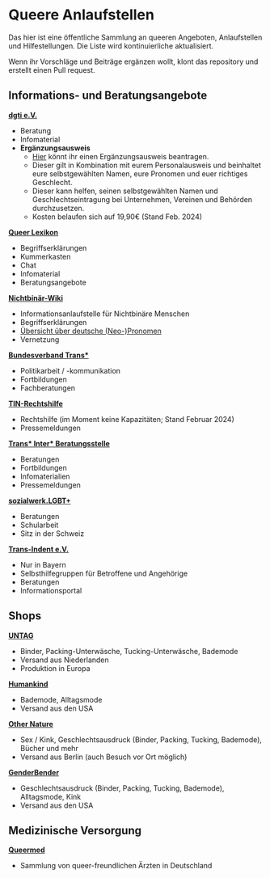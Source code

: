 # Queere Anlaufstellen
Das hier ist eine öffentliche Sammlung an queeren Angeboten, Anlaufstellen und Hilfestellungen.
Die Liste wird kontinuierliche aktualisiert. 

Wenn ihr Vorschläge und Beiträge ergänzen wollt, klont das repository und erstellt einen Pull request.

## Informations- und Beratungsangebote
**[dgti e.V.](https://dgti.org/)**
- Beratung
- Infomaterial
- **Ergänzungsausweis**
  - [Hier](https://dgti.org/2021/09/05/der-ergaenzungsausweis-der-dgti-e-v/) könnt ihr einen Ergänzungsausweis beantragen.
  - Dieser gilt in Kombination mit eurem Personalausweis und beinhaltet eure selbstgewählten Namen, eure Pronomen und euer richtiges Geschlecht.
  - Dieser kann helfen, seinen selbstgewählten Namen und Geschlechtseintragung bei Unternehmen, Vereinen und Behörden durchzusetzen.
  - Kosten belaufen sich auf 19,90€ (Stand Feb. 2024)

**[Queer Lexikon](https://queer-lexikon.net/)**
- Begriffserklärungen
- Kummerkasten
- Chat
- Infomaterial
- Beratungsangebote

**[Nichtbinär-Wiki](https://nibi.space/start)**
- Informationsanlaufstelle für Nichtbinäre Menschen
- Begriffserklärungen
- [Übersicht über deutsche (Neo-)Pronomen](https://nibi.space/pronomen)
- Vernetzung

**[Bundesverband Trans\*](https://www.bundesverband-trans.de/)**
- Politikarbeit / -kommunikation
- Fortbildungen
- Fachberatungen

**[TIN-Rechtshilfe](https://tinrechtshilfe.de/)**
- Rechtshilfe (im Moment keine Kapazitäten; Stand Februar 2024)
- Pressemeldungen

**[Trans\* Inter\* Beratungsstelle](https://www.trans-inter-beratungsstelle.de/de/)**
- Beratungen
- Fortbildungen
- Infomaterialien
- Pressemeldungen

**[sozialwerk.LGBT+](https://www.trans-inter-beratungsstelle.de/de/)**
- Beratungen
- Schularbeit
- Sitz in der Schweiz

**[Trans-Indent e.V.](https://trans-ident.de/)**
- Nur in Bayern
- Selbsthilfegruppen für Betroffene und Angehörige
- Beratungen
- Informationsportal

## Shops
**[UNTAG](https://untag.com/de-de)**
- Binder, Packing-Unterwäsche, Tucking-Unterwäsche, Bademode
- Versand aus Niederlanden
- Produktion in Europa

**[Humankind](https://www.humankindclothing.com/)**
- Bademode, Alltagsmode
- Versand aus den USA

**[Other Nature](https://other-nature.de/products/transtape)**
- Sex / Kink, Geschlechtsausdruck (Binder, Packing, Tucking, Bademode), Bücher und mehr
- Versand aus Berlin (auch Besuch vor Ort möglich)

**[GenderBender](https://genderbenderllc.com)**
- Geschlechtsausdruck (Binder, Packing, Tucking, Bademode), Alltagsmode, Kink
- Versand aus den USA

## Medizinische Versorgung

**[Queermed](https://queermed-deutschland.de/)**
- Sammlung von queer-freundlichen Ärzten in Deutschland
